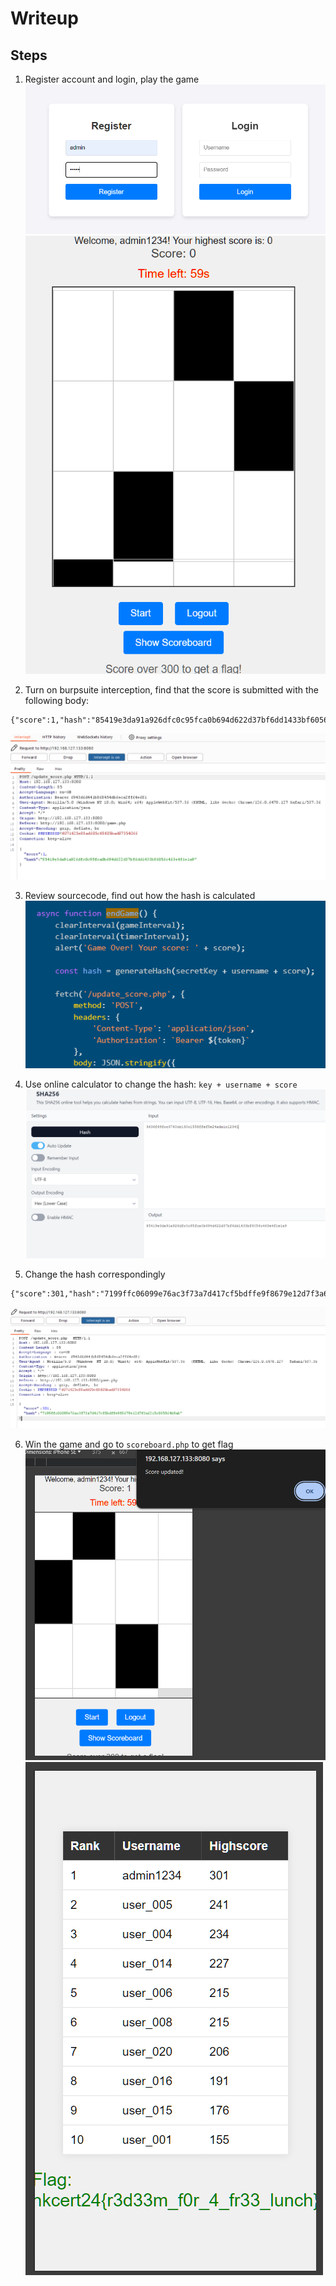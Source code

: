 # Writeup

## Steps

1. Register account and login, play the game
![](./img/001.png)
![](./img/002.png)

2. Turn on burpsuite interception, find that the score is submitted with the following body:

```
{"score":1,"hash":"85419e3da91a926dfc0c95fca0b694d622d37bf6dd1433bf6056c463e4f1e1a9"}
```
![](./img/003.png)

3. Review sourcecode, find out how the hash is calculated
![](./img/004.png)

4. Use online calculator to change the hash: `key + username + score`
![](./img/005.png)

5. Change the hash correspondingly
```
{"score":301,"hash":"7199ffc06099e76ac3f73a7d417cf5bdffe9f8679e12d7f3a6215c885564b9ab"}
```
![](./img/006.png)

6. Win the game and go to `scoreboard.php` to get flag
![](./img/007.png)
![](./img/008.png)